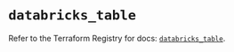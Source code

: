 # `databricks_table`

Refer to the Terraform Registry for docs: [`databricks_table`](https://registry.terraform.io/providers/databricks/databricks/1.65.0/docs/resources/table).
